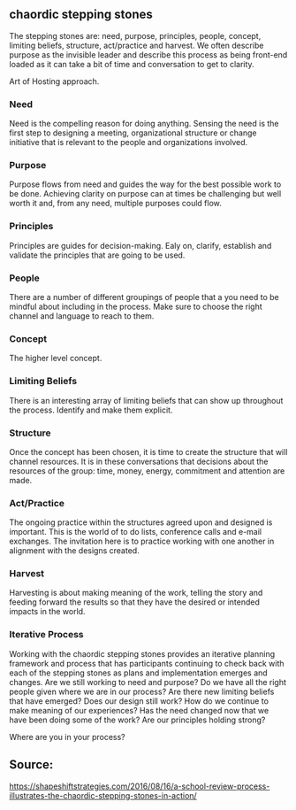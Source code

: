 ## chaordic stepping stones

The stepping stones are: need, purpose, principles, people, concept, limiting beliefs, structure, act/practice and harvest. We often describe purpose as the invisible leader and describe this process as being front-end loaded as it can take a bit of time and conversation to get to clarity.

Art of Hosting approach.

### Need

Need is the compelling reason for doing anything. Sensing the need is the first step to designing a meeting, organizational structure or change initiative that is relevant to the people and organizations involved.

### Purpose

Purpose flows from need and guides the way for the best possible work to be done. Achieving clarity on purpose can at times be challenging but well worth it and, from any need, multiple purposes could flow.

### Principles

Principles are guides for decision-making. Ealy on, clarify, establish and validate the principles that are going to be used.

### People

There are a number of different groupings of people that a you  need to be mindful about including in the process. Make sure to choose the right channel and language to reach to them.

### Concept

The higher level concept.

### Limiting Beliefs

There is an interesting array of limiting beliefs that can show up throughout the process. Identify and make them explicit.

### Structure

Once the concept has been chosen, it is time to create the structure that will channel resources. It is in these conversations that decisions about the resources of the group: time, money, energy, commitment and attention are made.

### Act/Practice

The ongoing practice within the structures agreed upon and designed is important. This is the world of to do lists, conference calls and e-mail exchanges. The invitation here is to practice working with one another in alignment with the designs created.

### Harvest

Harvesting is about making meaning of the work, telling the story and feeding forward the results so that they have the desired or intended impacts in the world.


### Iterative Process

Working with the chaordic stepping stones provides an iterative planning framework and process that has participants continuing to check back with each of the stepping stones as plans and implementation emerges and changes. Are we still working to need and purpose? Do we have all the right people given where we are in our process? Are there new limiting beliefs that have emerged? Does our design still work? How do we continue to make meaning of our experiences? Has the need changed now that we have been doing some of the work? Are our principles holding strong?

Where are you in your process?

## Source:

https://shapeshiftstrategies.com/2016/08/16/a-school-review-process-illustrates-the-chaordic-stepping-stones-in-action/